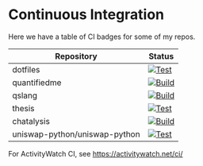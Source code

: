 Continuous Integration
======================

Here we have a table of CI badges for some of my repos.


| Repository   | Status |
| ------------ | ------ |
| dotfiles     | [![Test](https://github.com/ErikBjare/dotfiles/actions/workflows/test.yml/badge.svg)](https://github.com/ErikBjare/dotfiles/actions/workflows/test.yml)   |
| quantifiedme | [![Build](https://github.com/ErikBjare/quantifiedme/actions/workflows/build.yml/badge.svg)](https://github.com/ErikBjare/quantifiedme/actions/workflows/build.yml)  |
| qslang       | [![Build](https://github.com/ErikBjare/QSlang/actions/workflows/build.yml/badge.svg)](https://github.com/ErikBjare/QSlang/actions/workflows/build.yml)  |
| thesis       | [![Test](https://github.com/ErikBjare/thesis/actions/workflows/test.yml/badge.svg)](https://github.com/ErikBjare/thesis/actions/workflows/test.yml)   |
| chatalysis   | [![Build](https://github.com/ErikBjare/chatalysis/actions/workflows/build.yml/badge.svg)](https://github.com/ErikBjare/chatalysis/actions/workflows/build.yml)  |
| uniswap-python/uniswap-python | [![Test](https://github.com/uniswap-python/uniswap-python/actions/workflows/test.yml/badge.svg)](https://github.com/uniswap-python/uniswap-python/actions/workflow/test.yml) |

For ActivityWatch CI, see https://activitywatch.net/ci/
